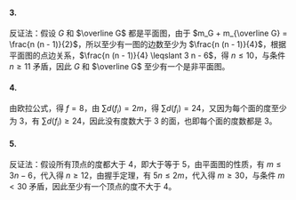 #### 3.

反证法：假设 $G$ 和 $\overline G$ 都是平面图，由于 $m_G + m_{\overline G} = \frac{n (n - 1)}{2}$，所以至少有一图的边数至少为 $\frac{n (n - 1)}{4}$，根据平面图的点边关系，$\frac{n (n - 1)}{4} \leqslant 3 n - 6$，得 $n \leqslant 10$，与条件 $n \geqslant 11$ 矛盾，因此 $G$ 和 $\overline G$ 至少有一个是非平面图。

#### 4.

由欧拉公式，得 $f = 8$，由 $\sum d(f_i) = 2 m$，得 $\sum d(f_i) = 24$，又因为每个面的度至少为 $3$，有 $\sum d(f_i) \geqslant 24$，因此没有度数大于 $3$ 的面，也即每个面的度数都是 $3$。

#### 5.

反证法：假设所有顶点的度都大于 $4$，即大于等于 $5$，由平面图的性质，有 $m \leqslant 3 n - 6$，代入得 $n \geqslant 12$，由握手定理，有 $5 n \leqslant 2 m$，代入得 $m \geqslant 30$，与条件 $m < 30$ 矛盾，因此至少有一个顶点的度不大于 $4$。